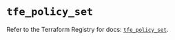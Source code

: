 # `tfe_policy_set`

Refer to the Terraform Registry for docs: [`tfe_policy_set`](https://registry.terraform.io/providers/hashicorp/tfe/0.60.1/docs/resources/policy_set).
